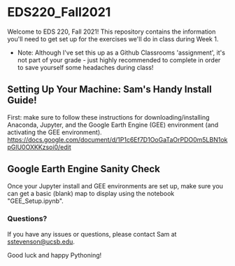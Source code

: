 # EDS220_Fall2021

Welcome to EDS 220, Fall 2021! This repository contains the information you'll need to get set up for the exercises we'll do in class during Week 1. 
- Note: Although I've set this up as a Github Classrooms 'assignment', it's not part of your grade - just highly recommended to complete in order to save yourself some headaches during class!


## Setting Up Your Machine: Sam's Handy Install Guide! 
First: make sure to follow these instructions for downloading/installing Anaconda, Jupyter, and the Google Earth Engine (GEE) environment (and activating the GEE environment).
https://docs.google.com/document/d/1P1c6Ef7D1OoGaTaOrPDO0m5LBN1okpGlU0OXKKzsoi0/edit

## Google Earth Engine Sanity Check
Once your Jupyter install and GEE environments are set up, make sure you can get a basic (blank) map to display using the notebook "GEE_Setup.ipynb".

### Questions?
If you have any issues or questions, please contact Sam at sstevenson@ucsb.edu.

Good luck and happy Pythoning!
